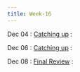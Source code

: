 ```yaml
---
title: Week-16
---
```


Dec 04
: [Catching up]()
  :  

Dec 06
: [Catching up]()
  : 

Dec 08
: [Final Review]()
  : 
  



